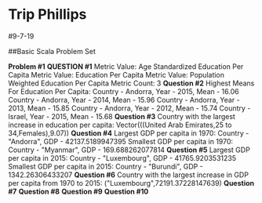 # Trip Phillips

#9-7-19

##Basic Scala Problem Set

**Problem #1**
****QUESTION #1****
Metric Value: Age Standardized Education Per Capita
Metric Value: Education Per Capita
Metric Value: Population Weighted Education Per Capita
Metric Count: 3
****Question #2****
Highest Means For Education Per Capita:
Country - Andorra, Year - 2015, Mean - 16.06
Country - Andorra, Year - 2014, Mean - 15.96
Country - Andorra, Year - 2013, Mean - 15.85
Country - Andorra, Year - 2012, Mean - 15.74
Country - Israel, Year - 2015, Mean - 15.68
****Question #3****
Country with the largest increase in education per capita: Vector(((United Arab Emirates,25 to 34,Females),9.07))
****Question #4****
Largest GDP per capita in 1970: Country - "Andorra", GDP - 42137.5189947395
Smallest GDP per capita in 1970: Country - "Myanmar", GDP - 169.688262077814
****Question #5****
Largest GDP per capita in 2015: Country - "Luxembourg", GDP - 41765.9203531235
Smallest GDP per capita in 2015: Country - "Burundi", GDP - 1342.26306433207
****Question #6****
Country with the largest increase in GDP per capita from 1970 to 2015: ("Luxembourg",72191.37228147639)
****Question #7****
****Question #8****
****Question #9****
****Question #10****